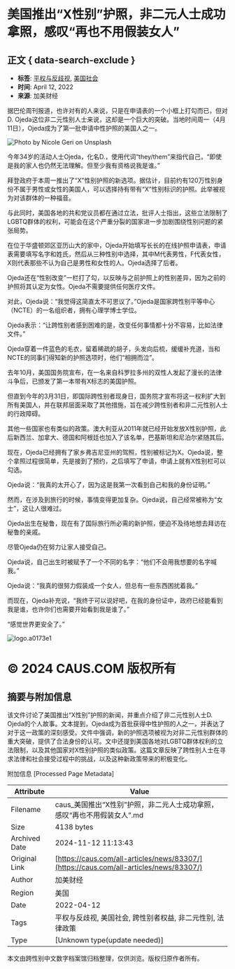# 美国推出“X性别”护照，非二元人士成功拿照，感叹“再也不用假装女人”

## 正文 { data-search-exclude }


- **标签**: [平权与反歧视](https://caus.com/tag/%e5%b9%b3%e6%9d%83%e4%b8%8e%e5%8f%8d%e6%ad%a7%e8%a7%86/), [美国社会](https://caus.com/tag/%e7%be%8e%e5%9b%bd%e7%a4%be%e4%bc%9a/)
- **时间**: April 12, 2022
- **来源**: 加美财经

据巴伦周刊报道，也许对有的人来说，只是在申请表的一个小框上打勾而已，但对D. Ojeda这位非二元性别人士来说，这却是一个巨大的突破。当地时间周一（4月11日），Ojeda成为了第一批申请中性护照的美国人之一。

![Photo by Nicole Geri on Unsplash](https://caus.com/wp-content/uploads/getfunpic/JOF2WL0BgBvDReg.png)

今年34岁的活动人士Ojeda，化名D.，使用代词“they/them”来指代自己，“即使是我的家人也仍然无法理解。但至少我有资格说我是谁。”

拜登政府于本周一推出了“X”性别护照的新选项。据估计，目前约有120万性别身份不属于男性或女性的美国人，可以选择持有带有“X”性别标识的护照。此举被视为对该群体的一种福音。

与此同时，美国各地的共和党议员都在通过立法，批评人士指出，这些立法限制了LGBTQ群体的权利，可能会在这个严重分裂的国家进一步加剧围绕性别问题的紧张局势。

在位于华盛顿郊区亚历山大的家中，Ojeda开始填写长长的在线护照申请表，申请表需要填写名字和姓氏，然后从三种性别中选择，其中M代表男性，F代表女性，X则代表那些不认为自己是男性和女性的人。Ojeda选择了后者。

Ojeda还在“性别改变”一栏打了勾，以反映与之前护照上的性别差异，因为之前的护照将其认定为女性。Ojeda不需要提供任何医疗文件。

对此，Ojeda说：“我觉得这简直太不可思议了。”Ojeda是国家跨性别平等中心（NCTE）的一名组织者，拥有心理学博士学位。

Ojeda表示：“让跨性别者感到困难的是，改变任何事情都十分不容易，比如法律文件。”

Ojeda穿着一件蓝色的毛衣，留着稀疏的胡子，头发向后梳，缓缓补充道，当和NCTE的同事们得知新的护照选项时，他们“相拥而泣”。

去年10月，美国国务院宣布，在一名来自科罗拉多州的双性人发起了漫长的法律斗争后，已颁发了第一本带有X标志的美国护照。

但直到今年的3月31日，即国际跨性别者现身日，国务院才宣布将这一权利扩大到所有美国人，并在联邦层面采取了其他措施，旨在减少跨性别者和非二元性别人士的行政障碍。

其他一些国家也有类似的政策。澳大利亚从2011年就已经开始发放X性别护照，此后新西兰、加拿大、德国和阿根廷也加入了该名单，巴基斯坦和尼泊尔紧随其后。

现在，Ojeda已经拥有了家乡弗吉尼亚州的驾照，性别被标记为X。Ojeda说，整个拿照过程很简单，先是接到了预约，之后填写了申请，申请上就有X性别栏可以勾选。

Ojeda说：“我真的太开心了，因为这是我第一次看到自己和我的身份证明。”

然而，在涉及到旅行的时候，事情变得更加复杂。Ojeda说，自己经常被称为“女士”，这让人很难过。

Ojeda出生在秘鲁，现在有了国际旅行所必需的新护照，便迫不及待地想去拜访在秘鲁的亲戚。

尽管Ojeda仍在努力让家人接受自己。

Ojeda说，自己出生时被赋予了一个不同的名字：“他们不会用我想要的名字喊我。”

Ojeda说：“我真的很努力假装成一个女人，但总有一些东西困扰着我。”

而现在，Ojeda补充说，“我终于可以说好吧，在我的身份证中，政府已经能看到我是谁，也许你们也需要开始看到我是谁了。”

“感觉世界更安全了。”

![logo.a0173e1](https://caus.com/wp-content/uploads/elementor/thumbs/logo.a0173e1-qmdevbrme2hrfew8on29qvo18am8hkzuuoe8hk3vye.png)

# © 2024 CAUS.COM 版权所有

## 摘要与附加信息

<!-- tcd_abstract -->
该文件讨论了美国推出“X性别”护照的新闻，并重点介绍了非二元性别人士D. Ojeda的个人故事。文本提到，Ojeda成为首批获得中性护照的人之一，并表达了对于这一政策的深刻感受。文件中强调，新的护照选项被视为对非二元性别群体的重大突破，提供了合法身份的认可。文中还提到美国各地对LGBTQ群体权利的立法限制，以及其他国家对X性别护照的类似政策。这篇文章反映了跨性别人士在寻求法律和社会接受过程中的挑战，以及这种新政策带来的积极变化。
<!-- tcd_abstract_end -->

附加信息 [Processed Page Metadata]

| Attribute       | Value                                  |
|-----------------|----------------------------------------|
| Filename        | caus_美国推出“X性别”护照，非二元人士成功拿照，感叹“再也不用假装女人”.md                             |
| Size            | 4138 bytes                           |
| Archived Date   | 2024-11-12 11:13:43                             |
| Original Link   | [https://caus.com/all-articles/news/83307/](https://caus.com/all-articles/news/83307/)                       |
| Author          | 加美财经                               |
| Region          | 美国                               |
| Date            | 2022-04-12                                 |
| Tags            | 平权与反歧视, 美国社会, 跨性别者权益, 非二元性别, 法律政策                                 |
| Type            | [Unknown type(update needed)]                                 |
<!-- tcd_table_end -->

本文由跨性别中文数字档案馆归档整理，仅供浏览。版权归原作者所有。
